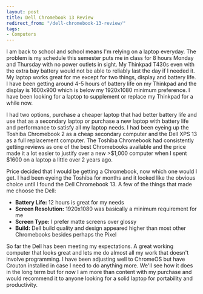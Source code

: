```yaml
---
layout: post
title: Dell Chromebook 13 Review
redirect_from: "/dell-chromebook-13-review/"
tags:
- Computers
---
```


I am back to school and school means I'm relying on a laptop everyday. The problem is my schedule this semester puts me in class for 8 hours Monday and Thursday with no power outlets in sight. My Thinkpad T430s even with the extra bay battery would not be able to reliably last the day if I needed it. My laptop works great for me except for two things, display and battery life. I have been getting around 4-5 hours of battery life on my Thinkpad and the display is 1600x900 which is below my 1920x1080 minimum preference. I have been looking for a laptop to supplement or replace my Thinkpad for a while now.

I had two options, purchase a cheaper laptop that had better battery life and use that as a secondary laptop or purchase a new laptop with battery life and performance to satisfy all my laptop needs. I had been eyeing up the Toshiba Chromebook 2 as a cheap secondary computer and the Dell XPS 13 as a full replacement computer. The Toshiba Chromebook had consistently getting reviews as one of the best Chromebooks available and the price made it a lot easier to justify over a new >$1,000 computer when I spent $1600 on a laptop a little over 2 years ago.

Price decided that I would be getting a Chromebook, now which one would I get. I had been eyeing the Toshiba for months and it looked like the obvious choice until I found the Dell Chromebook 13. A few of the things that made me choose the Dell:

- __Battery Life:__ 12 hours is great for my needs
- __Screen Resolution:__ 1920x1080 was basically a minimum requirement for me
- __Screen Type:__ I prefer matte screens over glossy
- __Build:__ Dell build quality and design appeared higher than most other Chromebooks besides perhaps the Pixel

So far the Dell has been meeting my expectations. A great working computer that looks great and lets me do almost all my work that doesn't involve programming. I have been adjusting well to ChromeOS but have Crouton installed in case I need to do anything more. We'll see how it does in the long term but for now I am more than content with my purchase and would recommend it to anyone looking for a solid laptop for portability and productivity.
